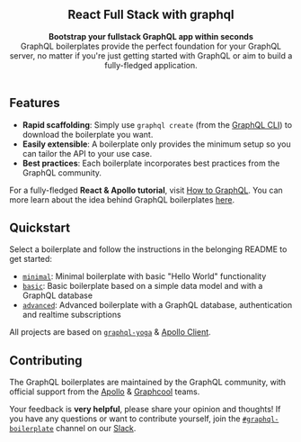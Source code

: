 <h2 align="center">React Full Stack with graphql</h2>

<div align="center"><strong>Bootstrap your fullstack GraphQL app within seconds</strong></div>
<div align="center">GraphQL boilerplates provide the perfect foundation for your GraphQL server, no matter if you're just getting started with GraphQL or aim to build a fully-fledged application.</div>

<br />


## Features

- **Rapid scaffolding**: Simply use `graphql create` (from the [GraphQL CLI](https://github.com/graphql-cli/graphql-cli)) to download the boilerplate you want.
- **Easily extensible**: A boilerplate only provides the minimum setup so you can tailor the API to your use case.
- **Best practices**: Each boilerplate incorporates best practices from the GraphQL community.

For a fully-fledged **React & Apollo tutorial**, visit [How to GraphQL](https://www.howtographql.com/react-apollo/0-introduction/). You can more learn about the idea behind GraphQL boilerplates [here](https://blog.graph.cool/graphql-boilerplates-graphql-create-how-to-setup-a-graphql-project-6428be2f3a5).

## Quickstart

Select a boilerplate and follow the instructions in the belonging README to get started:

- [`minimal`](./minimal): Minimal boilerplate with basic "Hello World" functionality
- [`basic`](./basic): Basic boilerplate based on a simple data model and with a GraphQL database
- [`advanced`](./advanced): Advanced boilerplate with a GraphQL database, authentication and realtime subscriptions

All projects are based on [`graphql-yoga`](https://github.com/graphcool/graphql-yoga/) & [Apollo Client](https://github.com/apollographql/apollo-client).

## Contributing

The GraphQL boilerplates are maintained by the GraphQL community, with official support from the [Apollo](https://dev-blog.apollodata.com) & [Graphcool](https://blog.graph.cool/) teams.

Your feedback is **very helpful**, please share your opinion and thoughts! If you have any questions or want to contribute yourself, join the [`#graphql-boilerplate`](https://graphcool.slack.com/messages/graphql-boilerplate) channel on our [Slack](https://graphcool.slack.com/).
